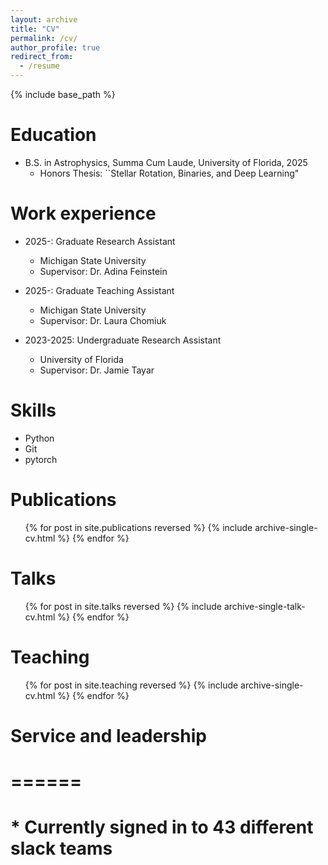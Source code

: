 ```yaml
---
layout: archive
title: "CV"
permalink: /cv/
author_profile: true
redirect_from:
  - /resume
---
```


{% include base_path %}

Education
======
* B.S. in Astrophysics, Summa Cum Laude, University of Florida, 2025
  * Honors Thesis: ``Stellar Rotation, Binaries, and Deep Learning"

Work experience
======
* 2025-: Graduate Research Assistant
  * Michigan State University
  * Supervisor: Dr. Adina Feinstein

* 2025-: Graduate Teaching Assistant
  * Michigan State University
  * Supervisor: Dr. Laura Chomiuk

* 2023-2025: Undergraduate Research Assistant
  * University of Florida
  * Supervisor: Dr. Jamie Tayar
  
Skills
======
* Python
* Git
* pytorch

Publications
======
  <ul>{% for post in site.publications reversed %}
    {% include archive-single-cv.html %}
  {% endfor %}</ul>
  
Talks
======
  <ul>{% for post in site.talks reversed %}
    {% include archive-single-talk-cv.html  %}
  {% endfor %}</ul>
  
Teaching
======
  <ul>{% for post in site.teaching reversed %}
    {% include archive-single-cv.html %}
  {% endfor %}</ul>
  
# Service and leadership
# ======
# * Currently signed in to 43 different slack teams
